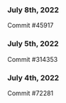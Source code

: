### July 8th, 2022

Commit #45917

### July 5th, 2022

Commit #314353


### July 4th, 2022

Commit #72281
